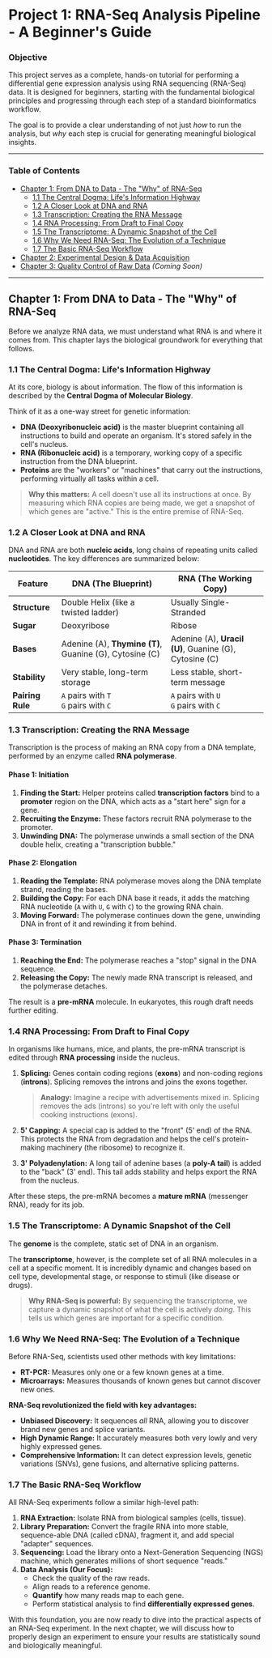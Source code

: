 # Project 1: RNA-Seq Analysis Pipeline - A Beginner's Guide

### Objective
This project serves as a complete, hands-on tutorial for performing a differential gene expression analysis using RNA sequencing (RNA-Seq) data. It is designed for beginners, starting with the fundamental biological principles and progressing through each step of a standard bioinformatics workflow.

The goal is to provide a clear understanding of not just *how* to run the analysis, but *why* each step is crucial for generating meaningful biological insights.

---

### Table of Contents

*   [Chapter 1: From DNA to Data - The "Why" of RNA-Seq](#chapter-1-from-dna-to-data---the-why-of-rna-seq)
    *   [1.1 The Central Dogma: Life's Information Highway](#11-the-central-dogma-lifes-information-highway)
    *   [1.2 A Closer Look at DNA and RNA](#12-a-closer-look-at-dna-and-rna)
    *   [1.3 Transcription: Creating the RNA Message](#13-transcription-creating-the-rna-message)
    *   [1.4 RNA Processing: From Draft to Final Copy](#14-rna-processing-from-draft-to-final-copy)
    *   [1.5 The Transcriptome: A Dynamic Snapshot of the Cell](#15-the-transcriptome-a-dynamic-snapshot-of-the-cell)
    *   [1.6 Why We Need RNA-Seq: The Evolution of a Technique](#16-why-we-need-rna-seq-the-evolution-of-a-technique)
    *   [1.7 The Basic RNA-Seq Workflow](#17-the-basic-rna-seq-workflow)
*   [Chapter 2: Experimental Design & Data Acquisition](./02_Data_Acquisition.md) 
*   [Chapter 3: Quality Control of Raw Data](./docs/03_Quality_Control.md) *(Coming Soon)*

---

## Chapter 1: From DNA to Data - The "Why" of RNA-Seq

Before we analyze RNA data, we must understand what RNA is and where it comes from. This chapter lays the biological groundwork for everything that follows.

### 1.1 The Central Dogma: Life's Information Highway

At its core, biology is about information. The flow of this information is described by the **Central Dogma of Molecular Biology**.

Think of it as a one-way street for genetic information:
-   **DNA (Deoxyribonucleic acid)** is the master blueprint containing all instructions to build and operate an organism. It's stored safely in the cell's nucleus.
-   **RNA (Ribonucleic acid)** is a temporary, working copy of a specific instruction from the DNA blueprint.
-   **Proteins** are the "workers" or "machines" that carry out the instructions, performing virtually all tasks within a cell.

> **Why this matters:** A cell doesn't use all its instructions at once. By measuring which RNA copies are being made, we get a snapshot of which genes are "active." This is the entire premise of RNA-Seq.

### 1.2 A Closer Look at DNA and RNA

DNA and RNA are both **nucleic acids**, long chains of repeating units called **nucleotides**. The key differences are summarized below:

| Feature         | DNA (The Blueprint)                                     | RNA (The Working Copy)                                  |
| --------------- | ------------------------------------------------------- | ------------------------------------------------------- |
| **Structure**   | Double Helix (like a twisted ladder)                    | Usually Single-Stranded                                 |
| **Sugar**       | Deoxyribose                                             | Ribose                                                  |
| **Bases**       | Adenine (A), **Thymine (T)**, Guanine (G), Cytosine (C) | Adenine (A), **Uracil (U)**, Guanine (G), Cytosine (C) |
| **Stability**   | Very stable, long-term storage                          | Less stable, short-term message                         |
| **Pairing Rule**| `A` pairs with `T` <br> `G` pairs with `C`             | `A` pairs with `U` <br> `G` pairs with `C`             |

### 1.3 Transcription: Creating the RNA Message

Transcription is the process of making an RNA copy from a DNA template, performed by an enzyme called **RNA polymerase**.

#### Phase 1: Initiation
1.  **Finding the Start:** Helper proteins called **transcription factors** bind to a **promoter** region on the DNA, which acts as a "start here" sign for a gene.
2.  **Recruiting the Enzyme:** These factors recruit RNA polymerase to the promoter.
3.  **Unwinding DNA:** The polymerase unwinds a small section of the DNA double helix, creating a "transcription bubble."

#### Phase 2: Elongation
1.  **Reading the Template:** RNA polymerase moves along the DNA template strand, reading the bases.
2.  **Building the Copy:** For each DNA base it reads, it adds the matching RNA nucleotide (`A` with `U`, `G` with `C`) to the growing RNA chain.
3.  **Moving Forward:** The polymerase continues down the gene, unwinding DNA in front of it and rewinding it from behind.

#### Phase 3: Termination
1.  **Reaching the End:** The polymerase reaches a "stop" signal in the DNA sequence.
2.  **Releasing the Copy:** The newly made RNA transcript is released, and the polymerase detaches.

The result is a **pre-mRNA** molecule. In eukaryotes, this rough draft needs further editing.

### 1.4 RNA Processing: From Draft to Final Copy

In organisms like humans, mice, and plants, the pre-mRNA transcript is edited through **RNA processing** inside the nucleus.

1.  **Splicing:** Genes contain coding regions (**exons**) and non-coding regions (**introns**). Splicing removes the introns and joins the exons together.
    > **Analogy:** Imagine a recipe with advertisements mixed in. Splicing removes the ads (introns) so you're left with only the useful cooking instructions (exons).

2.  **5' Capping:** A special cap is added to the "front" (5' end) of the RNA. This protects the RNA from degradation and helps the cell's protein-making machinery (the ribosome) to recognize it.

3.  **3' Polyadenylation:** A long tail of adenine bases (a **poly-A tail**) is added to the "back" (3' end). This tail adds stability and helps export the RNA from the nucleus.

After these steps, the pre-mRNA becomes a **mature mRNA** (messenger RNA), ready for its job.

### 1.5 The Transcriptome: A Dynamic Snapshot of the Cell

The **genome** is the complete, static set of DNA in an organism.

The **transcriptome**, however, is the complete set of all RNA molecules in a cell at a specific moment. It is incredibly dynamic and changes based on cell type, developmental stage, or response to stimuli (like disease or drugs).

> **Why RNA-Seq is powerful:** By sequencing the transcriptome, we capture a dynamic snapshot of what the cell is actively *doing*. This tells us which genes are important for a specific condition.

### 1.6 Why We Need RNA-Seq: The Evolution of a Technique

Before RNA-Seq, scientists used other methods with key limitations:
-   **RT-PCR:** Measures only one or a few known genes at a time.
-   **Microarrays:** Measures thousands of known genes but cannot discover new ones.

**RNA-Seq revolutionized the field with key advantages:**

-   **Unbiased Discovery:** It sequences *all* RNA, allowing you to discover brand new genes and splice variants.
-   **High Dynamic Range:** It accurately measures both very lowly and very highly expressed genes.
-   **Comprehensive Information:** It can detect expression levels, genetic variations (SNVs), gene fusions, and alternative splicing patterns.

### 1.7 The Basic RNA-Seq Workflow

All RNA-Seq experiments follow a similar high-level path:

1.  **RNA Extraction:** Isolate RNA from biological samples (cells, tissue).
2.  **Library Preparation:** Convert the fragile RNA into more stable, sequence-able DNA (called cDNA), fragment it, and add special "adapter" sequences.
3.  **Sequencing:** Load the library onto a Next-Generation Sequencing (NGS) machine, which generates millions of short sequence "reads."
4.  **Data Analysis (Our Focus):**
    -   Check the quality of the raw reads.
    -   Align reads to a reference genome.
    -   **Quantify** how many reads map to each gene.
    -   Perform statistical analysis to find **differentially expressed genes**.

With this foundation, you are now ready to dive into the practical aspects of an RNA-Seq experiment. In the next chapter, we will discuss how to properly design an experiment to ensure your results are statistically sound and biologically meaningful.
